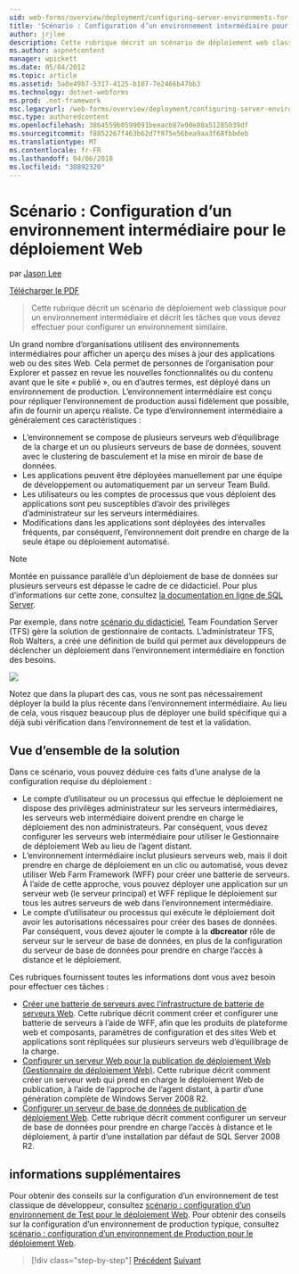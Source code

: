 ```yaml
---
uid: web-forms/overview/deployment/configuring-server-environments-for-web-deployment/scenario-configuring-a-staging-environment-for-web-deployment
title: 'Scénario : Configuration d’un environnement intermédiaire pour le déploiement Web | Documents Microsoft'
author: jrjlee
description: Cette rubrique décrit un scénario de déploiement web classique pour un environnement intermédiaire et décrit les tâches que vous devez effectuer pour configurer un environnement similaire...
ms.author: aspnetcontent
manager: wpickett
ms.date: 05/04/2012
ms.topic: article
ms.assetid: 5a8e49b7-5317-4125-b107-7e2466b47bb3
ms.technology: dotnet-webforms
ms.prod: .net-framework
msc.legacyurl: /web-forms/overview/deployment/configuring-server-environments-for-web-deployment/scenario-configuring-a-staging-environment-for-web-deployment
msc.type: authoredcontent
ms.openlocfilehash: 3864559b0599091beeacb87e90e80a51285039df
ms.sourcegitcommit: f8852267f463b62d7f975e56bea9aa3f68fbbdeb
ms.translationtype: MT
ms.contentlocale: fr-FR
ms.lasthandoff: 04/06/2018
ms.locfileid: "30892320"
---
```

<a name="scenario-configuring-a-staging-environment-for-web-deployment"></a>Scénario : Configuration d’un environnement intermédiaire pour le déploiement Web
====================
par [Jason Lee](https://github.com/jrjlee)

[Télécharger le PDF](https://msdnshared.blob.core.windows.net/media/MSDNBlogsFS/prod.evol.blogs.msdn.com/CommunityServer.Blogs.Components.WeblogFiles/00/00/00/63/56/8130.DeployingWebAppsInEnterpriseScenarios.pdf)

> Cette rubrique décrit un scénario de déploiement web classique pour un environnement intermédiaire et décrit les tâches que vous devez effectuer pour configurer un environnement similaire.


Un grand nombre d’organisations utilisent des environnements intermédiaires pour afficher un aperçu des mises à jour des applications web ou des sites Web. Cela permet de personnes de l’organisation pour Explorer et passez en revue les nouvelles fonctionnalités ou du contenu avant que le site « publié », ou en d’autres termes, est déployé dans un environnement de production. L’environnement intermédiaire est conçu pour répliquer l’environnement de production aussi fidèlement que possible, afin de fournir un aperçu réaliste. Ce type d’environnement intermédiaire a généralement ces caractéristiques :

- L’environnement se compose de plusieurs serveurs web d’équilibrage de la charge et un ou plusieurs serveurs de base de données, souvent avec le clustering de basculement et la mise en miroir de base de données.
- Les applications peuvent être déployées manuellement par une équipe de développement ou automatiquement par un serveur Team Build.
- Les utilisateurs ou les comptes de processus que vous déploient des applications sont peu susceptibles d’avoir des privilèges d’administrateur sur les serveurs intermédiaires.
- Modifications dans les applications sont déployées des intervalles fréquents, par conséquent, l’environnement doit prendre en charge de la seule étape ou déploiement automatisé.

> [!NOTE]
> Montée en puissance parallèle d’un déploiement de base de données sur plusieurs serveurs est dépasse le cadre de ce didacticiel. Pour plus d’informations sur cette zone, consultez [la documentation en ligne de SQL Server](https://technet.microsoft.com/library/ms130214.aspx).


Par exemple, dans notre [scénario du didacticiel](../deploying-web-applications-in-enterprise-scenarios/enterprise-web-deployment-scenario-overview.md), Team Foundation Server (TFS) gère la solution de gestionnaire de contacts. L’administrateur TFS, Rob Walters, a créé une définition de build qui permet aux développeurs de déclencher un déploiement dans l’environnement intermédiaire en fonction des besoins.

![](scenario-configuring-a-staging-environment-for-web-deployment/_static/image1.png)

Notez que dans la plupart des cas, vous ne sont pas nécessairement déployer la build la plus récente dans l’environnement intermédiaire. Au lieu de cela, vous risquez beaucoup plus de déployer une build spécifique qui a déjà subi vérification dans l’environnement de test et la validation.

## <a name="solution-overview"></a>Vue d’ensemble de la solution

Dans ce scénario, vous pouvez déduire ces faits d’une analyse de la configuration requise du déploiement :

- Le compte d’utilisateur ou un processus qui effectue le déploiement ne dispose des privilèges administrateur sur les serveurs intermédiaires, les serveurs web intermédiaire doivent prendre en charge le déploiement des non administrateurs. Par conséquent, vous devez configurer les serveurs web intermédiaire pour utiliser le Gestionnaire de déploiement Web au lieu de l’agent distant.
- L’environnement intermédiaire inclut plusieurs serveurs web, mais il doit prendre en charge de déploiement en un clic ou automatisé, vous devez utiliser Web Farm Framework (WFF) pour créer une batterie de serveurs. À l’aide de cette approche, vous pouvez déployer une application sur un serveur web (le serveur principal) et WFF réplique le déploiement sur tous les autres serveurs de web dans l’environnement intermédiaire.
- Le compte d’utilisateur ou processus qui exécute le déploiement doit avoir les autorisations nécessaires pour créer des bases de données. Par conséquent, vous devez ajouter le compte à la **dbcreator** rôle de serveur sur le serveur de base de données, en plus de la configuration du serveur de base de données pour prendre en charge l’accès à distance et le déploiement.

Ces rubriques fournissent toutes les informations dont vous avez besoin pour effectuer ces tâches :

- [Créer une batterie de serveurs avec l’infrastructure de batterie de serveurs Web](creating-a-server-farm-with-the-web-farm-framework.md). Cette rubrique décrit comment créer et configurer une batterie de serveurs à l’aide de WFF, afin que les produits de plateforme web et composants, paramètres de configuration et des sites Web et applications sont répliquées sur plusieurs serveurs web d’équilibrage de la charge.
- [Configurer un serveur Web pour la publication de déploiement Web (Gestionnaire de déploiement Web)](configuring-a-web-server-for-web-deploy-publishing-web-deploy-handler.md). Cette rubrique décrit comment créer un serveur web qui prend en charge le déploiement Web de publication, à l’aide de l’approche de l’agent distant, à partir d’une génération complète de Windows Server 2008 R2.
- [Configurer un serveur de base de données de publication de déploiement Web](configuring-a-database-server-for-web-deploy-publishing.md). Cette rubrique décrit comment configurer un serveur de base de données pour prendre en charge l’accès à distance et le déploiement, à partir d’une installation par défaut de SQL Server 2008 R2.

## <a name="further-reading"></a>informations supplémentaires

Pour obtenir des conseils sur la configuration d’un environnement de test classique de développeur, consultez [scénario : configuration d’un environnement de Test pour le déploiement Web](scenario-configuring-a-test-environment-for-web-deployment.md). Pour obtenir des conseils sur la configuration d’un environnement de production typique, consultez [scénario : configuration d’un environnement de Production pour le déploiement Web](scenario-configuring-a-production-environment-for-web-deployment.md).

> [!div class="step-by-step"]
> [Précédent](scenario-configuring-a-test-environment-for-web-deployment.md)
> [Suivant](scenario-configuring-a-production-environment-for-web-deployment.md)
